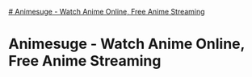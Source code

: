 [# Animesuge - Watch Anime Online, Free Anime Streaming](https://animesugetv.to/)

<h1>Animesuge - Watch Anime Online, Free Anime Streaming</h1>
